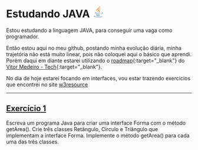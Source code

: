 
# Estudando JAVA ![Java Logo](./assets/images/javalogo.png "Java logo")

Estou estudando a linguagem JAVA, para conseguir uma vaga como programador.

Então estou aqui no meu github, postando minha evolução diária, minha trajetória não está muito linear, pois não coloquei aqui o básico que aprendi. Porém daqui em diante estarei utilizando o [roadmap](https://whimsical.com/desenvolvedor-java-3YT4xahGzLTAswXPztaH2r){:target="_blank"}  do [Vitor Medeiro - Tech](https://youtube.com/@medeirotech?si=dX4J45GgC5vN9AjI){:target="_blank"}.

No dia de hoje estarei focando em interfaces, vou estar trazendo exercicios que encontrei no site [w3resource](https://www.w3resource.com/java-exercises/index-interface.php)

--- 

## [Exercício 1](./src/com/exercisesjava/ex01)    

Escreva um programa Java para criar uma interface Forma com o método getArea(). Crie três classes Retângulo, Circulo e Triângulo que implementam a interface Forma. Implemente o método getArea() para cada uma das três classes.